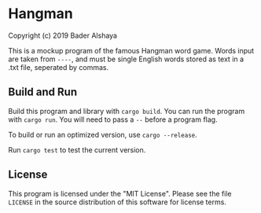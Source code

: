 # Hangman

Copyright (c) 2019 Bader Alshaya

This is a mockup program of the famous Hangman word game. Words
input are taken from `----`, and must be single English words
stored as text in a .txt file, seperated by commas.


## Build and Run

Build this program and library with `cargo build`. You can
run the program with `cargo run`.
You will need to pass a
`--` before a program flag.

To build or run an optimized version, use `cargo --release`.

Run `cargo test` to test the current version.


## License

This program is licensed under the "MIT License". Please
see the file `LICENSE` in the source distribution of this
software for license terms.

